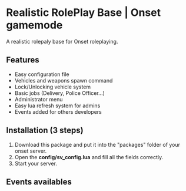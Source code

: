 # Realistic RolePlay Base | Onset gamemode
A realistic rolepaly base for Onset roleplaying.

## Features
- Easy configuration file
- Vehicles and weapons spawn command
- Lock/Unlocking vehicle system
- Basic jobs (Delivery, Police Officer...)
- Administrator menu
- Easy lua refresh system for admins
- Events added for others developers

## Installation (3 steps)
1. Download this package and put it into the "packages" folder of your onset server.
2. Open the <b>config/sv_config.lua</b> and fill all the fields correctly.
3. Start your server.

## Events availables
